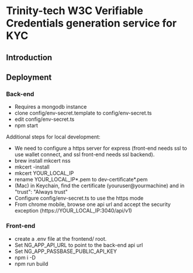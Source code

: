 # Trinity-tech W3C Verifiable Credentials generation service for KYC

## Introduction


## Deployment

### Back-end

- Requires a mongodb instance
- clone config/env-secret.template to config/env-secret.ts
- edit config/env-secret.ts
- npm start

Additional steps for local development:

- We need to configure a https server for express (front-end needs ssl to use wallet connect, and ssl front-end needs ssl backend).
- brew install mkcert nss
- mkcert -install
- mkcert YOUR_LOCAL_IP
- rename YOUR_LOCAL_IP*.pem to dev-certificate*.pem
- (Mac) in Keychain, find the certificate (youruser@yourmachine) and in "trust": "Always trust"
- Configure config/env-secret.ts to use the https mode
- From chrome mobile, browse one api url and accept the security exception (https://YOUR_LOCAL_IP:3040/api/v1)

### Front-end

- create a .env file at the frontend/ root.
- Set NG_APP_API_URL to point to the back-end api url
- Set NG_APP_PASSBASE_PUBLIC_API_KEY
- npm i -D
- npm run build